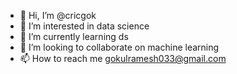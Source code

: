 - 👋 Hi, I’m @cricgok
- 👀 I’m interested in  data science
- 🌱 I’m currently learning ds
- 💞️ I’m looking to collaborate on machine learning
- 📫 How to reach me gokulramesh033@gmail.com

<!---
cricgok/cricgok is a ✨ special ✨ repository because its `README.md` (this file) appears on your GitHub profile.
You can click the Preview link to take a look at your changes.
--->
